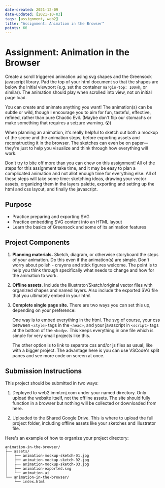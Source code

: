 ```yaml
---
date-created: 2021-12-09
date-updated: [2021-10-03]
tags: [assignment, web2]
title: "Assignment: Animation in the Browser"
points: 60
---
```


# Assignment: Animation in the Browser

Create a scroll triggered animation using svg shapes and the Greensock javascript library. Pad the top of your html document so that the shapes are below the initial viewport (e.g. set the container `margin-top: 100vh`, or similar). The animation should play when scrolled into view, not on initial page load.

You can create and animate anything you want! The animation(s) can be subtle or wild, though I encourage you to aim for fun, tasteful, effective, refined, rather than pure Chaotic Evil. (Maybe don't flip our stomachs or make something that requires a seizure warning. 😵)

When planning an animation, it's really helpful to sketch out both a mockup of the scene and the animation steps, before exporting assets and reconstructing it in the browser. The sketches can even be on paper—they're just to help you visualize and think through how everything will work.

Don't try to bite off more than you can chew on this assignment! All of the steps for this assignment take time, and it may be easy to plan a complicated animation and not allot enough time for everything else. All of these steps will take some time: sketching ideas, drawing your vector assets, organizing them in the layers palette, exporting and setting up the html and css layout, and finally the javascript.


## Purpose

- Practice preparing and exporting SVG
- Practice embedding SVG content into an HTML layout
- Learn the basics of Greensock and some of its animation features


## Project Components

1. **Planning materials.** Sketch, diagram, or otherwise storyboard the steps of your animation. Do this even if the animation(s) are simple. Don't worry about polish - crayons and stick figures welcome. The point is to help you think through specifically what needs to change and how for the animation to work.

1. **Offline assets.** Include the Illustrator/Sketch/original vector files with organized shapes and named layers. Also include the exported SVG file that you ultimately embed in your html.

1. **Complete single page site.** There are two ways you can set this up, depending on your preference:

    One way is to embed everything in the html. The svg of course, your css between `<style>` tags in the `<head>`, and your javascript in `<script>` tags at the bottom of the `<body>`. This keeps everything in one file which is simple for very small projects like this.

    The other option is to link to separate css and/or js files as usual, like with a bigger project. The advantage here is you can use VSCode's split panes and see more code on screen at once.


## Submission Instructions

This project should be submitted in two ways:

1. Deployed to web2.immtcnj.com under your named directory. Only upload the website itself, not the offline assets. The site should fully function in a browser but nothing will be collected or downloaded from here.

2. Uploaded to the Shared Google Drive. This is where to upload the full project folder, including offline assets like your sketches and Illustrator file.

Here's an example of how to organize your project directory:

```
animation-in-the-browser/
├── assets/
│   ├── animation-mockup-sketch-01.jpg
│   ├── animation-mockup-sketch-02.jpg
│   ├── animation-mockup-sketch-03.jpg
│   ├── animation-exported.svg
│   └── animation.ai
└── animation-in-the-browser/
    └── index.html
```
